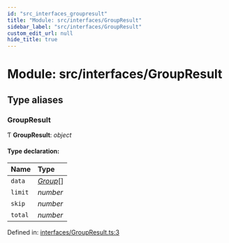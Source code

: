 ```yaml
---
id: "src_interfaces_groupresult"
title: "Module: src/interfaces/GroupResult"
sidebar_label: "src/interfaces/GroupResult"
custom_edit_url: null
hide_title: true
---
```


# Module: src/interfaces/GroupResult

## Type aliases

### GroupResult

Ƭ **GroupResult**: *object*

#### Type declaration:

Name | Type |
:------ | :------ |
`data` | [*Group*](src_interfaces_group.md#group)[] |
`limit` | *number* |
`skip` | *number* |
`total` | *number* |

Defined in: [interfaces/GroupResult.ts:3](https://github.com/xr3ngine/xr3ngine/blob/77d12cea0/packages/common/src/interfaces/GroupResult.ts#L3)
